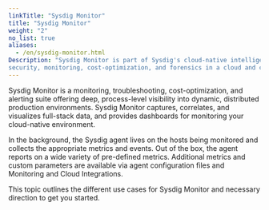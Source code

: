 ```yaml
---
linkTitle: "Sysdig Monitor"
title: "Sysdig Monitor"
weight: "2"
no_list: true
aliases:
  - /en/sysdig-monitor.html
Description: "Sysdig Monitor is part of Sysdig's cloud-native intelligence platform providing
security, monitoring, cost-optimization, and forensics in a cloud and container-friendly architecture. Sysdig Monitor offers Kubernetes and cloud monitoring with a managed Prometheus service."
---
```


Sysdig Monitor is a monitoring, troubleshooting, cost-optimization, and alerting suite offering deep, process-level visibility into dynamic, distributed production environments. Sysdig Monitor captures, correlates, and visualizes full-stack data, and provides dashboards for monitoring your cloud-native environment.

In the background, the Sysdig agent lives on the hosts being monitored and collects the appropriate metrics and events. Out of the box, the agent reports on a wide variety of pre-defined metrics. Additional metrics and custom parameters are available via agent configuration files and Monitoring and Cloud Integrations.

This topic outlines the different use cases for Sysdig Monitor and necessary direction to get you started.

